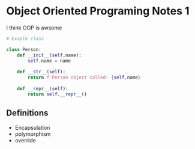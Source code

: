 # Object Oriented Programing Notes 1

I think OOP is awsome

```python
# Exaple class

class Person:
    def __init__(self,name):
        self.name = name
        
    def __str__(self):
        return f'Person object called: {self,name}
        
    def __repr__(self):
        return self.__repr__()
```
## Definitions
- Encapsulation
- polymorphism
- override
